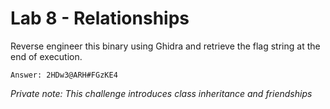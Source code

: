 # Lab 8 - Relationships

Reverse engineer this binary using Ghidra and retrieve the flag string at the end of execution.

`Answer: 2HDw3@ARH#FGzKE4`

*Private note: This challenge introduces class inheritance and friendships*